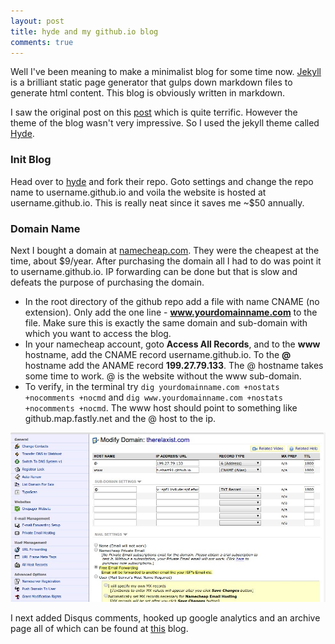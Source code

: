 ```yaml
---
layout: post
title: hyde and my github.io blog
comments: true
---
```


Well I've been meaning to make a minimalist blog for some time now. [Jekyll](http://jekyllrb.com) is a brilliant static page generator that gulps down markdown files to generate html content. This blog is obviously written in markdown.

I saw the original post on this [post](http://joshualande.com/jekyll-github-pages-poole/) which is quite terrific. However the theme of the blog wasn't very impressive. So I used the jekyll theme called [Hyde](http://hyde.getpoole.com).

### Init Blog
Head over to [hyde](https://github.com/poole/hyde) and fork their repo. Goto settings and change the repo name to username.github.io and voila the website is hosted at username.github.io. This is really neat since it saves me ~$50 annually.

### Domain Name
Next I bought a domain at [namecheap.com](http://www.namecheap.com). They were the cheapest at the time, about $9/year. After purchasing the domain all I had to do was point it to username.github.io. IP forwarding can be done but that is slow and defeats the purpose of purchasing the domain.

* In the root directory of the github repo add a file with name CNAME (no extension). Only add the one line - **www.yourdomainname.com** to the file. Make sure this is exactly the same domain and sub-domain with which you want to access the blog.
* In your namecheap account, goto **Access All Records**, and to the **www** hostname, add the CNAME record username.github.io. To the **@** hostname add the ANAME record **199.27.79.133**. The @ hostname takes some time to work. @ is the website without the www sub-domain.
* To verify, in the terminal try `dig yourdomainname.com +nostats +nocomments +nocmd` and `dig www.yourdomainname.com +nostats +nocomments +nocmd`. The www host should point to something like github.map.fastly.net and the @ host to the ip.

![The demo pool website](/assets/namecheap.jpeg)

I next added Disqus comments, hooked up google analytics and an archive page all of which can be found at [this](http://joshualande.com/jekyll-github-pages-poole/) blog.
